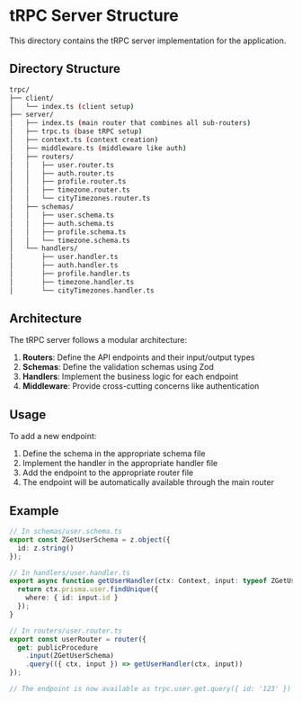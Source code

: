 # tRPC Server Structure

This directory contains the tRPC server implementation for the application.

## Directory Structure

```bash
trpc/
├── client/
│   └── index.ts (client setup)
├── server/
│   ├── index.ts (main router that combines all sub-routers)
│   ├── trpc.ts (base tRPC setup)
│   ├── context.ts (context creation)
│   ├── middleware.ts (middleware like auth)
│   ├── routers/
│   │   ├── user.router.ts
│   │   ├── auth.router.ts
│   │   ├── profile.router.ts
│   │   ├── timezone.router.ts
│   │   └── cityTimezones.router.ts
│   ├── schemas/
│   │   ├── user.schema.ts
│   │   ├── auth.schema.ts
│   │   ├── profile.schema.ts
│   │   └── timezone.schema.ts
│   └── handlers/
│       ├── user.handler.ts
│       ├── auth.handler.ts
│       ├── profile.handler.ts
│       ├── timezone.handler.ts
│       └── cityTimezones.handler.ts
```

## Architecture

The tRPC server follows a modular architecture:

1. **Routers**: Define the API endpoints and their input/output types
2. **Schemas**: Define the validation schemas using Zod
3. **Handlers**: Implement the business logic for each endpoint
4. **Middleware**: Provide cross-cutting concerns like authentication

## Usage

To add a new endpoint:

1. Define the schema in the appropriate schema file
2. Implement the handler in the appropriate handler file
3. Add the endpoint to the appropriate router file
4. The endpoint will be automatically available through the main router

## Example

```typescript
// In schemas/user.schema.ts
export const ZGetUserSchema = z.object({
  id: z.string()
});

// In handlers/user.handler.ts
export async function getUserHandler(ctx: Context, input: typeof ZGetUserSchema._type) {
  return ctx.prisma.user.findUnique({
    where: { id: input.id }
  });
}

// In routers/user.router.ts
export const userRouter = router({
  get: publicProcedure
    .input(ZGetUserSchema)
    .query(({ ctx, input }) => getUserHandler(ctx, input))
});

// The endpoint is now available as trpc.user.get.query({ id: '123' })
```
